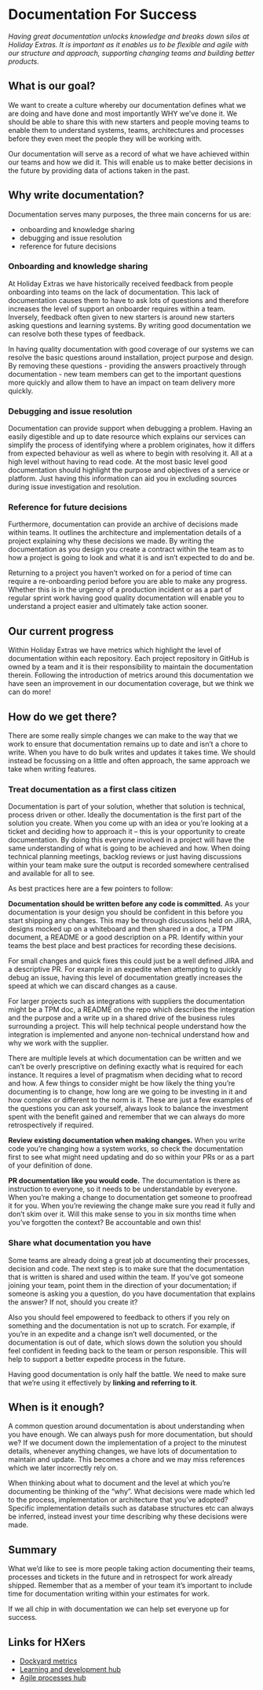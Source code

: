 # Documentation For Success

_Having great documentation unlocks knowledge and breaks down silos at Holiday Extras. It is important as it enables us to be flexible and agile with our structure and approach, supporting changing teams and building better products._ 

## What is our goal?

We want to create a culture whereby our documentation defines what we are doing and have done and most importantly WHY we’ve done it. We should be able to share this with new starters and people moving teams to enable them to understand systems, teams, architectures and processes before they even meet the people they will be working with.

Our documentation will serve as a record of what we have achieved within our teams and how we did it. This will enable us to make better decisions in the future by providing data of actions taken in the past.

## Why write documentation?

Documentation serves many purposes, the three main concerns for us are:

*   onboarding and knowledge sharing
*   debugging and issue resolution
*   reference for future decisions

### Onboarding and knowledge sharing

At Holiday Extras we have historically received feedback from people onboarding into teams on the lack of documentation. This lack of documentation causes them to have to ask lots of questions and therefore increases the level of support an onboarder requires within a team. Inversely, feedback often given to new starters is around new starters asking questions and learning systems. By writing good documentation we can resolve both these types of feedback.

In having quality documentation with good coverage of our systems we can resolve the basic questions around installation, project purpose and design. By removing these questions - providing the answers proactively through documentation - new team members can get to the important questions more quickly and allow them to have an impact on team delivery more quickly.

### Debugging and issue resolution

Documentation can provide support when debugging a problem. Having an easily digestible and up to date resource which explains our services can simplify the process of identifying where a problem originates, how it differs from expected behaviour as well as where to begin with resolving it. All at a high level without having to read code. At the most basic level good documentation should highlight the purpose and objectives of a service or platform. Just having this information can aid you in excluding sources during issue investigation and resolution.

### Reference for future decisions

Furthermore, documentation can provide an archive of decisions made within teams. It outlines the architecture and implementation details of a project explaining why these decisions we made. By writing the documentation as you design you create a contract within the team as to how a project is going to look and what it is and isn’t expected to do and be.

Returning to a project you haven’t worked on for a period of time can require a re-onboarding period before you are able to make any progress. Whether this is in the urgency of a production incident or as a part of regular sprint work having good quality documentation will enable you to understand a project easier and ultimately take action sooner.

## Our current progress

Within Holiday Extras we have metrics which highlight the level of documentation within each repository. Each project repository in GitHub is owned by a team and it is their responsibility to maintain the documentation therein. Following the introduction of metrics around this documentation we have seen an improvement in our documentation coverage, but we think we can do more!

## How do we get there?

There are some really simple changes we can make to the way that we work to ensure that documentation remains up to date and isn’t a chore to write. When you have to do bulk writes and updates it takes time. We should instead be focussing on a little and often approach, the same approach we take when writing features.

### Treat documentation as a first class citizen

Documentation is part of your solution, whether that solution is technical, process driven or other. Ideally the documentation is the first part of the solution you create. When you come up with an idea or you’re looking at a ticket and deciding how to approach it – this is your opportunity to create documentation. By doing this everyone involved in a project will have the same understanding of what is going to be achieved and how. When doing technical planning meetings, backlog reviews or just having discussions within your team make sure the output is recorded somewhere centralised and available for all to see.

As best practices here are a few pointers to follow:

**Documentation should be written before any code is committed.**
As your documentation is your design you should be confident in this before you start shipping any changes. This may be through discussions held on JIRA, designs mocked up on a whiteboard and then shared in a doc, a TPM document, a README or a good description on a PR. Identify within your teams the best place and best practices for recording these decisions.

For small changes and quick fixes this could just be a well defined JIRA and a descriptive PR. For example in an expedite when attempting to quickly debug an issue, having this level of documentation greatly increases the speed at which we can discard changes as a cause.

For larger projects such as integrations with suppliers the documentation might be a TPM doc, a README on the repo which describes the integration and the purpose and a write up in a shared drive of the business rules surrounding a project. This will help technical people understand how the integration is implemented and anyone non-technical understand how and why we work with the supplier.

There are multiple levels at which documentation can be written and we can’t be overly prescriptive on defining exactly what is required for each instance. It requires a level of pragmatism when deciding what to record and how. A few things to consider might be how likely the thing you’re documenting is to change, how long are we going to be investing in it and how complex or different to the norm is it. These are just a few examples of the questions you can ask yourself, always look to balance the investment spent with the benefit gained and remember that we can always do more retrospectively if required.

**Review existing documentation when making changes.** 
When you write code you’re changing how a system works, so check the documentation first to see what might need updating and do so within your PRs or as a part of your definition of done.

**PR documentation like you would code.** 
The documentation is there as instruction to everyone, so it needs to be understandable by everyone. When you’re making a change to documentation get someone to proofread it for you. When you’re reviewing the change make sure you read it fully and don’t skim over it. Will this make sense to you in six months time when you’ve forgotten the context? Be accountable and own this!

### Share what documentation you have

Some teams are already doing a great job at documenting their processes, decision and code. The next step is to make sure that the documentation that is written is shared and used within the team. If you’ve got someone joining your team, point them in the direction of your documentation; if someone is asking you a question, do you have documentation that explains the answer? If not, should you create it?

Also you should feel empowered to feedback to others if you rely on something and the documentation is not up to scratch. For example, if you’re in an expedite and a change isn’t well documented, or the documentation is out of date, which slows down the solution you should feel confident in feeding back to the team or person responsible. This will help to support a better expedite process in the future.

Having good documentation is only half the battle. We need to make sure that we’re using it effectively by **linking and referring to it**.

## When is it enough?

A common question around documentation is about understanding when you have enough. We can always push for more documentation, but should we? If we document down the implementation of a project to the minutest details, whenever anything changes, we have lots of documentation to maintain and update. This becomes a chore and we may miss references which we later incorrectly rely on.

When thinking about what to document and the level at which you’re documenting be thinking of the “why”. What decisions were made which led to the process, implementation or architecture that you’ve adopted? Specific implementation details such as database structures etc can always be inferred, instead invest your time describing why these decisions were made.

## Summary

What we’d like to see is more people taking action documenting their teams, processes and tickets in the future and in retrospect for work already shipped. Remember that as a member of your team it’s important to include time for documentation writing within your estimates for work. 

If we all chip in with documentation we can help set everyone up for success.

## Links for HXers

*   [Dockyard metrics](https://services-hub.dock-yard.io/)
*   [Learning and development hub](https://sites.google.com/holidayextras.com/tech-team-ld-hub)
*   [Agile processes hub ](https://sites.google.com/holidayextras.com/hx-agile-coaches/home)
